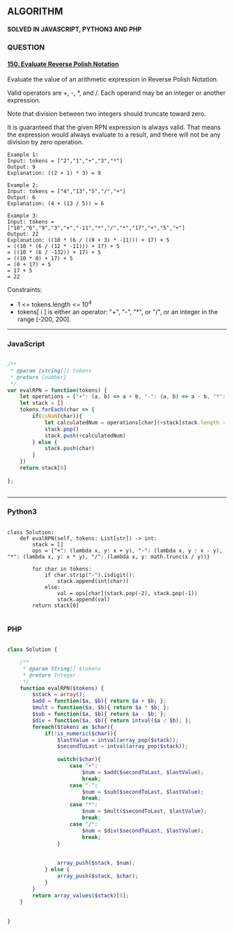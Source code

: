 ## ALGORITHM

#### SOLVED IN JAVASCRIPT, PYTHON3 AND PHP
### QUESTION

#### [150. Evaluate Reverse Polish Notation](https://leetcode.com/problems/evaluate-reverse-polish-notation/)

Evaluate the value of an arithmetic expression in Reverse Polish Notation.

Valid operators are +, -, *, and /. Each operand may be an integer or another expression.

Note that division between two integers should truncate toward zero.

It is guaranteed that the given RPN expression is always valid. That means the expression would always evaluate to a result, and there will not be any division by zero operation.

```
Example 1:
Input: tokens = ["2","1","+","3","*"]
Output: 9
Explanation: ((2 + 1) * 3) = 9

Example 2:
Input: tokens = ["4","13","5","/","+"]
Output: 6
Explanation: (4 + (13 / 5)) = 6

Example 3:
Input: tokens = ["10","6","9","3","+","-11","*","/","*","17","+","5","+"]
Output: 22
Explanation: ((10 * (6 / ((9 + 3) * -11))) + 17) + 5
= ((10 * (6 / (12 * -11))) + 17) + 5
= ((10 * (6 / -132)) + 17) + 5
= ((10 * 0) + 17) + 5
= (0 + 17) + 5
= 17 + 5
= 22
```

Constraints:

* 1 <= tokens.length <= 10<sup>4</sup>
* tokens[ i ] is either an operator: "+", "-", "*", or "/", or an integer in the range [-200, 200].

-----

### JavaScript

```js

/**
 * @param {string[]} tokens
 * @return {number}
 */
var evalRPN = function(tokens) {
    let operations = {"+": (a, b) => a + b, "-": (a, b) => a - b, "*": (a,b) => a * b, "/": (a, b) => Math.trunc(a / b)};
    let stack = []
    tokens.forEach(char => {
        if(isNaN(char)){
            let calculatedNum = operations[char](+stack[stack.length - 2], +stack.pop())
            stack.pop()
            stack.push(+calculatedNum)
        } else {
            stack.push(char)
        }
    })
    return stack[0]
    
};
        
```

-----

### Python3

```py3

class Solution:
    def evalRPN(self, tokens: List[str]) -> int:
        stack = []
        ops = {"+": (lambda x, y: x + y), "-": (lambda x, y : x - y), "*": (lambda x, y: x * y), "/": (lambda x, y: math.trunc(x / y))}
        
        for char in tokens:
            if char.strip("-").isdigit():
                stack.append(int(char))
            else:
                val = ops[char](stack.pop(-2), stack.pop(-1))
                stack.append(val)
        return stack[0]
        
```


### PHP

```php

class Solution {

    /**
     * @param String[] $tokens
     * @return Integer
     */
    function evalRPN($tokens) {
        $stack = array();
        $add = function($a, $b){ return $a + $b; }; 
        $mult = function($a, $b){ return $a * $b; };
        $sub = function($a, $b){ return $a - $b; };
        $div = function($a, $b){ return intval($a / $b); };
        foreach($tokens as $char){
            if(!is_numeric($char)){
                $lastValue = intval(array_pop($stack));
                $secondToLast = intval(array_pop($stack));
                
                switch($char){
                    case "+":
                        $num = $add($secondToLast, $lastValue);
                        break;
                    case "-":
                        $num = $sub($secondToLast, $lastValue);
                        break;
                    case "*":
                        $num = $mult($secondToLast, $lastValue);
                        break;
                    case "/":
                        $num = $div($secondToLast, $lastValue);
                        break;
                }
                
                
                array_push($stack, $num);
            } else {
                array_push($stack, $char);
            }
        }
        return array_values($stack)[0];
    }
    
    
}
        
```
